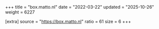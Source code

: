 +++
title = "box.matto.nl"
date = "2022-03-22"
updated = "2025-10-26"
weight = 6227

[extra]
source = "https://box.matto.nl"
ratio = 61
size = 6
+++
